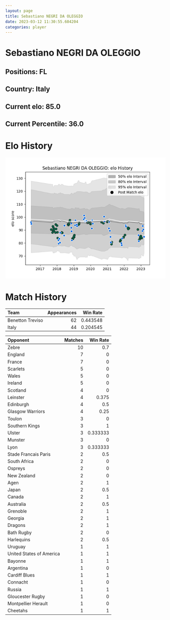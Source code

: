 ```yaml
---  
layout: page  
title: Sebastiano NEGRI DA OLEGGIO  
date: 2023-03-12 11:30:55.604204  
categories: player  
---
```

# Sebastiano NEGRI DA OLEGGIO

## Positions: FL

## Country: Italy

## Current elo: 85.0

## Current Percentile: 36.0

# Elo History


![elo history](history_SebastianoNEGRIDAOLEGGIO.png)
# Match History


| Team             |   Appearances |   Win Rate |
|:-----------------|--------------:|-----------:|
| Benetton Treviso |            62 |   0.443548 |
| Italy            |            44 |   0.204545 |

| Opponent                 |   Matches |   Win Rate |
|:-------------------------|----------:|-----------:|
| Zebre                    |        10 |   0.7      |
| England                  |         7 |   0        |
| France                   |         7 |   0        |
| Scarlets                 |         5 |   0        |
| Wales                    |         5 |   0        |
| Ireland                  |         5 |   0        |
| Scotland                 |         4 |   0        |
| Leinster                 |         4 |   0.375    |
| Edinburgh                |         4 |   0.5      |
| Glasgow Warriors         |         4 |   0.25     |
| Toulon                   |         3 |   0        |
| Southern Kings           |         3 |   1        |
| Ulster                   |         3 |   0.333333 |
| Munster                  |         3 |   0        |
| Lyon                     |         3 |   0.333333 |
| Stade Francais Paris     |         2 |   0.5      |
| South Africa             |         2 |   0        |
| Ospreys                  |         2 |   0        |
| New Zealand              |         2 |   0        |
| Agen                     |         2 |   1        |
| Japan                    |         2 |   0.5      |
| Canada                   |         2 |   1        |
| Australia                |         2 |   0.5      |
| Grenoble                 |         2 |   1        |
| Georgia                  |         2 |   1        |
| Dragons                  |         2 |   1        |
| Bath Rugby               |         2 |   0        |
| Harlequins               |         2 |   0.5      |
| Uruguay                  |         1 |   1        |
| United States of America |         1 |   1        |
| Bayonne                  |         1 |   1        |
| Argentina                |         1 |   0        |
| Cardiff Blues            |         1 |   1        |
| Connacht                 |         1 |   0        |
| Russia                   |         1 |   1        |
| Gloucester Rugby         |         1 |   0        |
| Montpellier Herault      |         1 |   0        |
| Cheetahs                 |         1 |   1        |